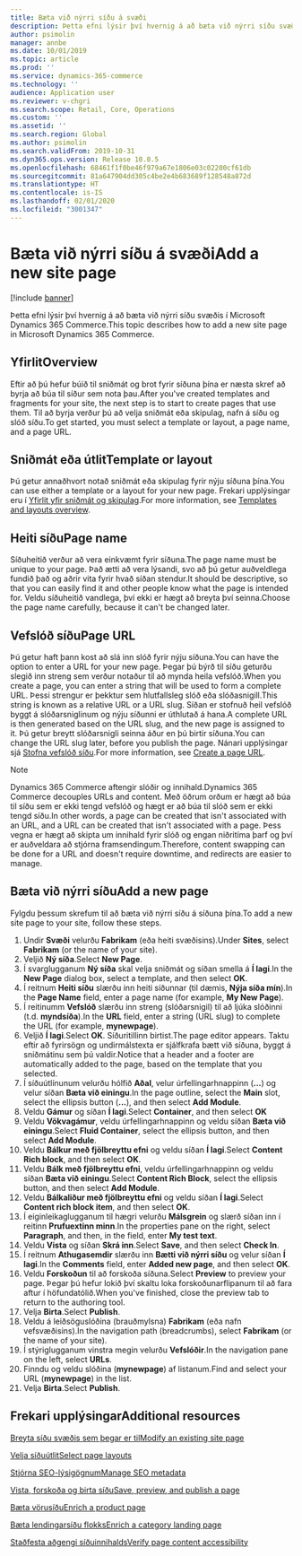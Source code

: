 ```yaml
---
title: Bæta við nýrri síðu á svæði
description: Þetta efni lýsir því hvernig á að bæta við nýrri síðu svæðis í Microsoft Dynamics 365 Commerce.
author: psimolin
manager: annbe
ms.date: 10/01/2019
ms.topic: article
ms.prod: ''
ms.service: dynamics-365-commerce
ms.technology: ''
audience: Application user
ms.reviewer: v-chgri
ms.search.scope: Retail, Core, Operations
ms.custom: ''
ms.assetid: ''
ms.search.region: Global
ms.author: psimolin
ms.search.validFrom: 2019-10-31
ms.dyn365.ops.version: Release 10.0.5
ms.openlocfilehash: 68461f1f0be46f979a67e1806e03c02200cf61db
ms.sourcegitcommit: 81a647904dd305c4be2e4b683689f128548a872d
ms.translationtype: HT
ms.contentlocale: is-IS
ms.lasthandoff: 02/01/2020
ms.locfileid: "3001347"
---
```

# <a name="add-a-new-site-page"></a><span data-ttu-id="c49df-103">Bæta við nýrri síðu á svæði</span><span class="sxs-lookup"><span data-stu-id="c49df-103">Add a new site page</span></span>


[!include [banner](includes/banner.md)]

<span data-ttu-id="c49df-104">Þetta efni lýsir því hvernig á að bæta við nýrri síðu svæðis í Microsoft Dynamics 365 Commerce.</span><span class="sxs-lookup"><span data-stu-id="c49df-104">This topic describes how to add a new site page in Microsoft Dynamics 365 Commerce.</span></span>

## <a name="overview"></a><span data-ttu-id="c49df-105">Yfirlit</span><span class="sxs-lookup"><span data-stu-id="c49df-105">Overview</span></span>

<span data-ttu-id="c49df-106">Eftir að þú hefur búið til sniðmát og brot fyrir síðuna þína er næsta skref að byrja að búa til síður sem nota þau.</span><span class="sxs-lookup"><span data-stu-id="c49df-106">After you've created templates and fragments for your site, the next step is to start to create pages that use them.</span></span> <span data-ttu-id="c49df-107">Til að byrja verður þú að velja sniðmát eða skipulag, nafn á síðu og slóð síðu.</span><span class="sxs-lookup"><span data-stu-id="c49df-107">To get started, you must select a template or layout, a page name, and a page URL.</span></span>

## <a name="template-or-layout"></a><span data-ttu-id="c49df-108">Sniðmát eða útlit</span><span class="sxs-lookup"><span data-stu-id="c49df-108">Template or layout</span></span>

<span data-ttu-id="c49df-109">Þú getur annaðhvort notað sniðmát eða skipulag fyrir nýju síðuna þína.</span><span class="sxs-lookup"><span data-stu-id="c49df-109">You can use either a template or a layout for your new page.</span></span> <span data-ttu-id="c49df-110">Frekari upplýsingar eru í [Yfirlit yfir sniðmát og skipulag](templates-layouts-overview.md).</span><span class="sxs-lookup"><span data-stu-id="c49df-110">For more information, see [Templates and layouts overview](templates-layouts-overview.md).</span></span>

## <a name="page-name"></a><span data-ttu-id="c49df-111">Heiti síðu</span><span class="sxs-lookup"><span data-stu-id="c49df-111">Page name</span></span>

<span data-ttu-id="c49df-112">Síðuheitið verður að vera einkvæmt fyrir síðuna.</span><span class="sxs-lookup"><span data-stu-id="c49df-112">The page name must be unique to your page.</span></span> <span data-ttu-id="c49df-113">Það ætti að vera lýsandi, svo að þú getur auðveldlega fundið það og aðrir vita fyrir hvað síðan stendur.</span><span class="sxs-lookup"><span data-stu-id="c49df-113">It should be descriptive, so that you can easily find it and other people know what the page is intended for.</span></span> <span data-ttu-id="c49df-114">Veldu síðuheitið vandlega, því ekki er hægt að breyta því seinna.</span><span class="sxs-lookup"><span data-stu-id="c49df-114">Choose the page name carefully, because it can't be changed later.</span></span>

## <a name="page-url"></a><span data-ttu-id="c49df-115">Vefslóð síðu</span><span class="sxs-lookup"><span data-stu-id="c49df-115">Page URL</span></span>

<span data-ttu-id="c49df-116">Þú getur haft þann kost að slá inn slóð fyrir nýju síðuna.</span><span class="sxs-lookup"><span data-stu-id="c49df-116">You can have the option to enter a URL for your new page.</span></span> <span data-ttu-id="c49df-117">Þegar þú býrð til síðu geturðu slegið inn streng sem verður notaður til að mynda heila vefslóð.</span><span class="sxs-lookup"><span data-stu-id="c49df-117">When you create a page, you can enter a string that will be used to form a complete URL.</span></span> <span data-ttu-id="c49df-118">Þessi strengur er þekktur sem hlutfallsleg slóð eða slóðasnigill.</span><span class="sxs-lookup"><span data-stu-id="c49df-118">This string is known as a relative URL or a URL slug.</span></span> <span data-ttu-id="c49df-119">Síðan er stofnuð heil vefslóð byggt á slóðarsniglinum og nýju síðunni er úthlutað á hana.</span><span class="sxs-lookup"><span data-stu-id="c49df-119">A complete URL is then generated based on the URL slug, and the new page is assigned to it.</span></span> <span data-ttu-id="c49df-120">Þú getur breytt slóðarsnigli seinna áður en þú birtir síðuna.</span><span class="sxs-lookup"><span data-stu-id="c49df-120">You can change the URL slug later, before you publish the page.</span></span> <span data-ttu-id="c49df-121">Nánari upplýsingar sjá [Stofna vefslóð síðu](create-page-URL.md).</span><span class="sxs-lookup"><span data-stu-id="c49df-121">For more information, see [Create a page URL](create-page-URL.md).</span></span>

> [!NOTE]
> <span data-ttu-id="c49df-122">Dynamics 365 Commerce aftengir slóðir og innihald.</span><span class="sxs-lookup"><span data-stu-id="c49df-122">Dynamics 365 Commerce decouples URLs and content.</span></span> <span data-ttu-id="c49df-123">Með öðrum orðum er hægt að búa til síðu sem er ekki tengd vefslóð og hægt er að búa til slóð sem er ekki tengd síðu.</span><span class="sxs-lookup"><span data-stu-id="c49df-123">In other words, a page can be created that isn't associated with an URL, and a URL can be created that isn't associated with a page.</span></span> <span data-ttu-id="c49df-124">Þess vegna er hægt að skipta um innihald fyrir slóð og engan niðritíma þarf og því er auðveldara að stjórna framsendingum.</span><span class="sxs-lookup"><span data-stu-id="c49df-124">Therefore, content swapping can be done for a URL and doesn't require downtime, and redirects are easier to manage.</span></span>

## <a name="add-a-new-page"></a><span data-ttu-id="c49df-125">Bæta við nýrri síðu</span><span class="sxs-lookup"><span data-stu-id="c49df-125">Add a new page</span></span>

<span data-ttu-id="c49df-126">Fylgdu þessum skrefum til að bæta við nýrri síðu á síðuna þína.</span><span class="sxs-lookup"><span data-stu-id="c49df-126">To add a new site page to your site, follow these steps.</span></span>

1. <span data-ttu-id="c49df-127">Undir **Svæði** velurðu **Fabrikam** (eða heiti svæðisins).</span><span class="sxs-lookup"><span data-stu-id="c49df-127">Under **Sites**, select **Fabrikam** (or the name of your site).</span></span>
1. <span data-ttu-id="c49df-128">Veljið **Ný síða**.</span><span class="sxs-lookup"><span data-stu-id="c49df-128">Select **New Page**.</span></span>
1. <span data-ttu-id="c49df-129">Í svarglugganum **Ný síða** skal velja sniðmát og síðan smella á **Í lagi**.</span><span class="sxs-lookup"><span data-stu-id="c49df-129">In the **New Page** dialog box, select a template, and then select **OK**.</span></span>
1. <span data-ttu-id="c49df-130">Í reitnum **Heiti síðu** slærðu inn heiti síðunnar (til dæmis, **Nýja síða mín**).</span><span class="sxs-lookup"><span data-stu-id="c49df-130">In the **Page Name** field, enter a page name (for example, **My New Page**).</span></span>
1. <span data-ttu-id="c49df-131">Í reitinumm **Vefslóð** slærðu inn streng (slóðarsnigil) til að ljúka slóðinni (t.d. **myndsíða**).</span><span class="sxs-lookup"><span data-stu-id="c49df-131">In the **URL** field, enter a string (URL slug) to complete the URL (for example, **mynewpage**).</span></span>
1. <span data-ttu-id="c49df-132">Veljið **Í lagi**.</span><span class="sxs-lookup"><span data-stu-id="c49df-132">Select **OK**.</span></span> <span data-ttu-id="c49df-133">Síðuritillinn birtist.</span><span class="sxs-lookup"><span data-stu-id="c49df-133">The page editor appears.</span></span> <span data-ttu-id="c49df-134">Taktu eftir að fyrirsögn og undirmálstexta er sjálfkrafa bætt við síðuna, byggt á sniðmátinu sem þú valdir.</span><span class="sxs-lookup"><span data-stu-id="c49df-134">Notice that a header and a footer are automatically added to the page, based on the template that you selected.</span></span>
1. <span data-ttu-id="c49df-135">Í síðuútlínunum velurðu hólfið **Aðal**, velur úrfellingarhnappinn (**...**) og velur síðan **Bæta við einingu**.</span><span class="sxs-lookup"><span data-stu-id="c49df-135">In the page outline, select the **Main** slot, select the ellipsis button (**...**), and then select **Add Module**.</span></span>
1. <span data-ttu-id="c49df-136">Veldu **Gámur** og síðan **Í lagi**.</span><span class="sxs-lookup"><span data-stu-id="c49df-136">Select **Container**, and then select **OK**</span></span>
1. <span data-ttu-id="c49df-137">Veldu **Vökvagámur**, veldu úrfellingarhnappinn og veldu síðan **Bæta við einingu**.</span><span class="sxs-lookup"><span data-stu-id="c49df-137">Select **Fluid Container**, select the ellipsis button, and then select **Add Module**.</span></span>
1. <span data-ttu-id="c49df-138">Veldu **Bálkur með fjölbreyttu efni** og veldu síðan **Í lagi**.</span><span class="sxs-lookup"><span data-stu-id="c49df-138">Select **Content Rich block**, and then select **OK**.</span></span>
1. <span data-ttu-id="c49df-139">Veldu **Bálk með fjölbreyttu efni**, veldu úrfellingarhnappinn og veldu síðan **Bæta við einingu**.</span><span class="sxs-lookup"><span data-stu-id="c49df-139">Select **Content Rich Block**, select the ellipsis button, and then select **Add Module**.</span></span>
1. <span data-ttu-id="c49df-140">Veldu **Bálkaliður með fjölbreyttu efni** og veldu síðan **Í lagi**.</span><span class="sxs-lookup"><span data-stu-id="c49df-140">Select **Content rich block item**, and then select **OK**.</span></span>
1. <span data-ttu-id="c49df-141">Í eiginleikaglugganum til hægri velurðu **Málsgrein** og slærð síðan inn í reitinn **Prufuextinn minn**.</span><span class="sxs-lookup"><span data-stu-id="c49df-141">In the properties pane on the right, select **Paragraph**, and then, in the field, enter **My test text**.</span></span>
1. <span data-ttu-id="c49df-142">Veldu **Vista** og síðan **Skrá inn**.</span><span class="sxs-lookup"><span data-stu-id="c49df-142">Select **Save**, and then select **Check In**.</span></span>
1. <span data-ttu-id="c49df-143">Í reitnum **Athugasemdir** slærðu inn **Bætti við nýrri síðu** og velur síðan **Í lagi**.</span><span class="sxs-lookup"><span data-stu-id="c49df-143">In the **Comments** field, enter **Added new page**, and then select **OK**.</span></span>
1. <span data-ttu-id="c49df-144">Veldu **Forskoðun** til að forskoða síðuna.</span><span class="sxs-lookup"><span data-stu-id="c49df-144">Select **Preview** to preview your page.</span></span> <span data-ttu-id="c49df-145">Þegar þú hefur lokið því skaltu loka forskoðunarflipanum til að fara aftur í höfundatólið.</span><span class="sxs-lookup"><span data-stu-id="c49df-145">When you've finished, close the preview tab to return to the authoring tool.</span></span>
1. <span data-ttu-id="c49df-146">Velja **Birta**.</span><span class="sxs-lookup"><span data-stu-id="c49df-146">Select **Publish**.</span></span>
1. <span data-ttu-id="c49df-147">Veldu á leiðsöguslóðina (brauðmylsna) **Fabrikam** (eða nafn vefsvæðisins).</span><span class="sxs-lookup"><span data-stu-id="c49df-147">In the navigation path (breadcrumbs), select **Fabrikam** (or the name of your site).</span></span>
1. <span data-ttu-id="c49df-148">Í stýriglugganum vinstra megin velurðu **Vefslóðir**.</span><span class="sxs-lookup"><span data-stu-id="c49df-148">In the navigation pane on the left, select **URLs**.</span></span>
1. <span data-ttu-id="c49df-149">Finndu og veldu slóðina (**mynewpage**) af listanum.</span><span class="sxs-lookup"><span data-stu-id="c49df-149">Find and select your URL (**mynewpage**) in the list.</span></span>
1. <span data-ttu-id="c49df-150">Velja **Birta**.</span><span class="sxs-lookup"><span data-stu-id="c49df-150">Select **Publish**.</span></span>

## <a name="additional-resources"></a><span data-ttu-id="c49df-151">Frekari upplýsingar</span><span class="sxs-lookup"><span data-stu-id="c49df-151">Additional resources</span></span>

[<span data-ttu-id="c49df-152">Breyta síðu svæðis sem þegar er til</span><span class="sxs-lookup"><span data-stu-id="c49df-152">Modify an existing site page</span></span>](modify-existing-page.md)

[<span data-ttu-id="c49df-153">Velja síðuútlit</span><span class="sxs-lookup"><span data-stu-id="c49df-153">Select page layouts</span></span>](select-page-layouts.md)

[<span data-ttu-id="c49df-154">Stjórna SEO-lýsigögnum</span><span class="sxs-lookup"><span data-stu-id="c49df-154">Manage SEO metadata</span></span>](manage-seo-metadata.md)

[<span data-ttu-id="c49df-155">Vista, forskoða og birta síðu</span><span class="sxs-lookup"><span data-stu-id="c49df-155">Save, preview, and publish a page</span></span>](save-preview-publish-page.md)

[<span data-ttu-id="c49df-156">Bæta vörusíðu</span><span class="sxs-lookup"><span data-stu-id="c49df-156">Enrich a product page</span></span>](enrich-product-page.md)

[<span data-ttu-id="c49df-157">Bæta lendingarsíðu flokks</span><span class="sxs-lookup"><span data-stu-id="c49df-157">Enrich a category landing page</span></span>](enrich-category-page.md)

[<span data-ttu-id="c49df-158">Staðfesta aðgengi síðuinnihalds</span><span class="sxs-lookup"><span data-stu-id="c49df-158">Verify page content accessibility</span></span>](verify-accessibility.md)
